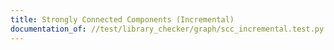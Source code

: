```yaml
---
title: Strongly Connected Components (Incremental)
documentation_of: //test/library_checker/graph/scc_incremental.test.py
---
```


